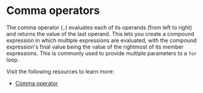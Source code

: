 # Comma operators

The comma operator (`,`) evaluates each of its operands (from left to right) and returns the value of the last operand. This lets you create a compound expression in which multiple expressions are evaluated, with the compound expression's final value being the value of the rightmost of its member expressions. This is commonly used to provide multiple parameters to a `for` loop.

Visit the following resources to learn more:

- [Comma operator](https://developer.mozilla.org/en-US/docs/Web/JavaScript/Reference/Operators/Comma_Operator)
